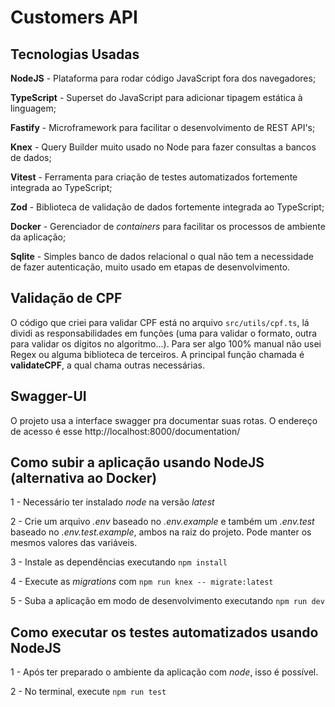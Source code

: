 # Customers API

## Tecnologias Usadas
**NodeJS** - Plataforma para rodar código JavaScript fora dos navegadores;

**TypeScript** - Superset do JavaScript para adicionar tipagem estática à linguagem;

**Fastify** - Microframework para facilitar o desenvolvimento de REST API's;

**Knex** - Query Builder muito usado no Node para fazer consultas a bancos de dados;

**Vitest** - Ferramenta para criação de testes automatizados fortemente integrada ao TypeScript;

**Zod** - Biblioteca de validação de dados fortemente integrada ao TypeScript;

**Docker** - Gerenciador de *containers* para facilitar os processos de ambiente da aplicação;

**Sqlite** - Simples banco de dados relacional o qual não tem a necessidade de fazer autenticação, muito usado em etapas de desenvolvimento.

## Validação de CPF
O código que criei para validar CPF está no arquivo ```src/utils/cpf.ts```, lá dividi as responsabilidades em funções (uma para validar o formato, outra para validar os dígitos no algoritmo...). Para ser algo 100% manual não usei Regex ou alguma biblioteca de terceiros. A principal função chamada é **validateCPF**, a qual chama outras necessárias.

## Swagger-UI

O projeto usa a interface swagger pra documentar suas rotas. O endereço de acesso é esse http://localhost:8000/documentation/

## Como subir a aplicação usando NodeJS (alternativa ao Docker)

1 - Necessário ter instalado *node* na versão *latest*

2 - Crie um arquivo *.env* baseado no *.env.example* e também um *.env.test* baseado no *.env.test.example*, ambos na raiz do projeto. Pode manter os mesmos valores das variáveis.

3 - Instale as dependências executando ```npm install```

4 - Execute as *migrations* com ```npm run knex -- migrate:latest```

5 - Suba a aplicação em modo de desenvolvimento executando ```npm run dev```

## Como executar os testes automatizados usando NodeJS

1 - Após ter preparado o ambiente da aplicação com *node*, isso é possível.

2 - No terminal, execute ```npm run test```
